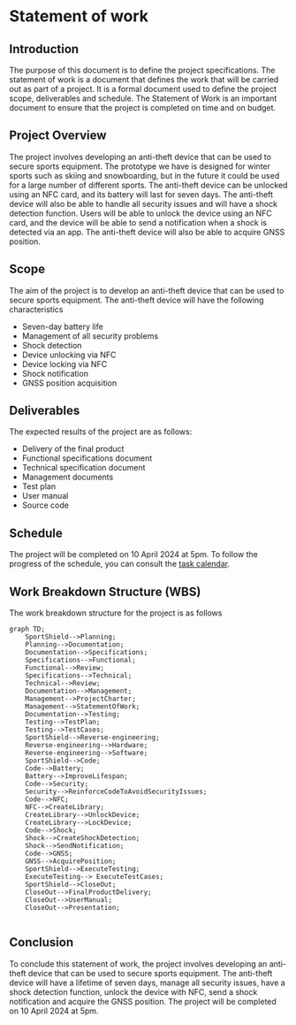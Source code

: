 # Statement of work

## Introduction

The purpose of this document is to define the project specifications. The statement of work is a document that defines the work that will be carried out as part of a project. It is a formal document used to define the project scope, deliverables and schedule. The Statement of Work is an important document to ensure that the project is completed on time and on budget.

## Project Overview

The project involves developing an anti-theft device that can be used to secure sports equipment. The prototype we have is designed for winter sports such as skiing and snowboarding, but in the future it could be used for a large number of different sports. The anti-theft device can be unlocked using an NFC card, and its battery will last for seven days. The anti-theft device will also be able to handle all security issues and will have a shock detection function. Users will be able to unlock the device using an NFC card, and the device will be able to send a notification when a shock is detected via an app. The anti-theft device will also be able to acquire GNSS position.

## Scope

The aim of the project is to develop an anti-theft device that can be used to secure sports equipment. The anti-theft device will have the following characteristics

- Seven-day battery life
- Management of all security problems
- Shock detection
- Device unlocking via NFC
- Device locking via NFC
- Shock notification
- GNSS position acquisition

## Deliverables

The expected results of the project are as follows:

- Delivery of the final product
- Functional specifications document
- Technical specification document
- Management documents
- Test plan
- User manual
- Source code

## Schedule

The project will be completed on 10 April 2024 at 5pm.
To follow the progress of the schedule, you can consult the [task calendar](https://github.com/orgs/algosup/projects/25).

## Work Breakdown Structure (WBS)

The work breakdown structure for the project is as follows

```mermaid
graph TD;
    SportShield-->Planning;
    Planning-->Documentation;
    Documentation-->Specifications;
    Specifications-->Functional;
    Functional-->Review;
    Specifications-->Technical;
    Technical-->Review;
    Documentation-->Management;
    Management-->ProjectCharter;
    Management-->StatementOfWork;
    Documentation-->Testing;
    Testing-->TestPlan;
    Testing-->TestCases;
    SportShield-->Reverse-engineering;
    Reverse-engineering-->Hardware;
    Reverse-engineering-->Software;
    SportShield-->Code;
    Code-->Battery;
    Battery-->ImproveLifespan;
    Code-->Security;
    Security-->ReinforceCodeToAvoidSecurityIssues;
    Code-->NFC;
    NFC-->CreateLibrary;
    CreateLibrary-->UnlockDevice;
    CreateLibrary-->LockDevice;
    Code-->Shock;
    Shock-->CreateShockDetection;
    Shock-->SendNotification;
    Code-->GNSS;
    GNSS-->AcquirePosition;
    SportShield-->ExecuteTesting;
    ExecuteTesting--> ExecuteTestCases;
    SportShield-->CloseOut;
    CloseOut-->FinalProductDelivery;
    CloseOut-->UserManual;
    CloseOut-->Presentation;
  
```

## Conclusion

To conclude this statement of work, the project involves developing an anti-theft device that can be used to secure sports equipment. The anti-theft device will have a lifetime of seven days, manage all security issues, have a shock detection function, unlock the device with NFC, send a shock notification and acquire the GNSS position. The project will be completed on 10 April 2024 at 5pm.
